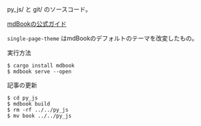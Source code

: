 py_js/ と git/ のソースコード。

[mdBookの公式ガイド](https://rust-lang.github.io/mdBook/index.html)

`single-page-theme` はmdBookのデフォルトのテーマを改変したもの。

実行方法

```shell
$ cargo install mdbook
$ mdbook serve --open
```

記事の更新

```shell
$ cd py_js
$ mdbook build
$ rm -rf ../../py_js
$ mv book ../../py_js
```
